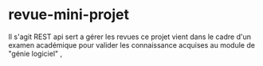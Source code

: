 # revue-mini-projet
Il  s'agit REST api sert a gérer les revues ce projet vient dans le cadre d'un examen  académique pour valider les connaissance acquises au module de "génie logiciel" , 
   

